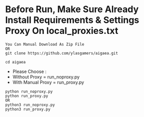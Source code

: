 # Before Run, Make Sure Already Install Requirements & Settings Proxy On local_proxies.txt
```
You Can Manual Download As Zip File
OR
git clone https://github.com/ylasgamers/aigaea.git
```
```
cd aigaea
```
- Please Choose :
- Without Proxy = run_noproxy.py
- With Manual Proxy = run_proxy.py
```
python run_noproxy.py
python run_proxy.py
OR
python3 run_noproxy.py
python3 run_proxy.py
```

